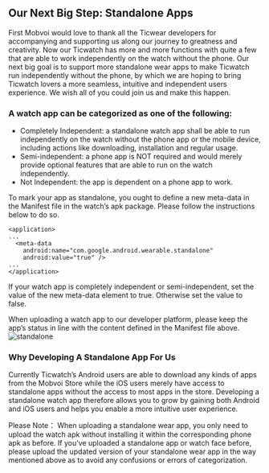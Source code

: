 ## Our Next Big Step: Standalone Apps

First Mobvoi would love to thank all the Ticwear developers for accompanying and supporting us along our journey to greatness and creativity. Now our Ticwatch has more and more functions with quite a few that are able to work independently on the watch without the phone. Our next big goal is to support more standalone wear apps to make Ticwatch run independently without the phone, by which we are hoping to bring Ticwatch lovers a more seamless, intuitive and independent users experience. We wish all of you could join us and make this happen.

### A watch app can be categorized as one of the following: 
 - Completely Independent: a standalone watch app shall be able to run independently on the watch without the phone app or the mobile device, including actions like downloading, installation and regular usage. 
 - Semi-independent:  a phone app is NOT required and would merely provide optional features that are able to run on the watch independently.
 - Not Independent: the app is dependent on a phone app to work.
 
To mark your app as standalone, you ought to define a new meta-data in the Manifest file in the watch’s apk package. Please follow the instructions below to do so.

```
<application>
...
  <meta-data
    android:name="com.google.android.wearable.standalone"
    android:value="true" />
...
</application>
```
If your watch app is completely independent or semi-independent, set the value of the new meta-data element to true. Otherwise set the value to false. 

When uploading a watch app to our developer platform, please keep the app’s status in line with the content defined in the Manifest file above. 
![standalone](http://developer.chumenwenwen.com/uploads/img/markdown/standalone_en.jpg)

### Why Developing A Standalone App For Us
Currently Ticwatch’s Android users are able to download any kinds of apps from the Mobvoi Store while the iOS users merely have access to standalone apps without the access to most apps in the store. Developing a standalone watch app therefore allows you to grow by gaining both Android and iOS users and helps you enable a more intuitive user experience. 

Please Note：
When uploading a standalone wear app, you only need to upload the watch apk without installing it within the corresponding phone apk as before. If you’ve uploaded a standalone app or watch face before, please upload the updated version of your standalone wear app in the way mentioned above as to avoid any confusions or errors of categorization.
